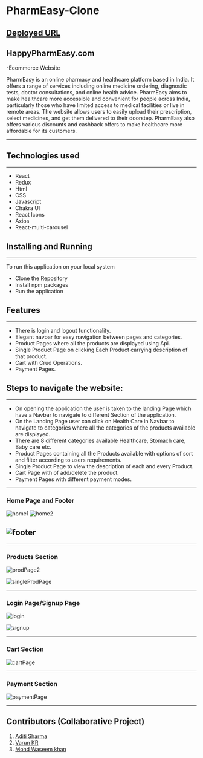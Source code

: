 
# PharmEasy-Clone
## [Deployed URL](https://pharmeasy-tan.vercel.app/)

## HappyPharmEasy.com

-Ecommerce Website  

PharmEasy is an online pharmacy and healthcare platform based in India. It offers a range of services including online medicine ordering, diagnostic tests, doctor consultations, and online health advice. PharmEasy aims to make healthcare more accessible and convenient for people across India, particularly those who have limited access to medical facilities or live in remote areas. The website allows users to easily upload their prescription, select medicines, and get them delivered to their doorstep. PharmEasy also offers various discounts and cashback offers to make healthcare more affordable for its customers.


---

## Technologies used

<hr>

- React
- Redux
- Html
- CSS
- Javascript
- Chakra UI
- React Icons
- Axios
- React-multi-carousel

## Installing and Running

<hr>

To run this application on your local system

- Clone the Repository
- Install npm packages
- Run the application

## Features

---

- There is login and logout functionality.
- Elegant navbar for easy navigation between pages and categories.
- Product Pages where all the products are displayed using Api.
- Single Product Page on clicking Each Product carrying description of that product.
- Cart with Crud Operations.
- Payment Pages.

## Steps to navigate the website:

<hr>

- On opening the application the user is taken to the landing Page which have a Navbar to navigate to different Section of the application.
- On the Landing Page user can click on Health Care in Navbar to navigate to categories where all the categories of the products available are displayed.
- There are 8 different categories available Healthcare, Stomach care, Baby care etc.
- Product Pages containing all the Products available with options of sort and filter according to users requirements.
- Single Product Page to view the description of each and every Product.
- Cart Page with of add/delete the product.
- Payment Pages with different payment modes.

---

### Home Page and Footer

![home1](https://user-images.githubusercontent.com/110106484/232668754-1d4bd47e-fdfe-427b-8994-ac1a33360d68.png)
![home2](https://user-images.githubusercontent.com/110106484/232669048-c1dc3a7c-5cf1-4459-98af-e5a6a8f68bed.png)
 
![footer](https://user-images.githubusercontent.com/110106484/232669220-2b5f7cd4-0e8f-464d-8b9f-f12ff67ce228.png)
---


---

### Products Section

![prodPage2](https://user-images.githubusercontent.com/110106484/232669721-2d895f5a-64b6-4b6a-b20e-3e15a6ac38c3.png)

![singleProdPage](https://user-images.githubusercontent.com/110106484/232669995-17a9a8fd-5b5f-4e27-846e-a102155bd0df.png)

---
### Login Page/Signup Page

![login](https://user-images.githubusercontent.com/110106484/232670152-f9979b23-ff84-49bc-b505-c21a47f663cd.png)

![signup](https://user-images.githubusercontent.com/110106484/232670172-5d93955f-b6e0-4282-80fd-68e521d53570.png)

---
### Cart Section
![cartPage](https://user-images.githubusercontent.com/110106484/232670425-b6fc31b7-e964-49e7-8aa4-4aedf2f00a36.png)


---
### Payment Section
![paymentPage](https://user-images.githubusercontent.com/110106484/232670446-ca31bb21-fb17-4e37-b0c9-2ccf82852063.png)

---



##  Contributors (Collaborative Project)

1. [Aditi Sharma](https://github.com/AditiSharma00)
2. [Varun KR](https://github.com/varun2696)
3. [Mohd Waseem khan](https://github.com/waseem-1995)
